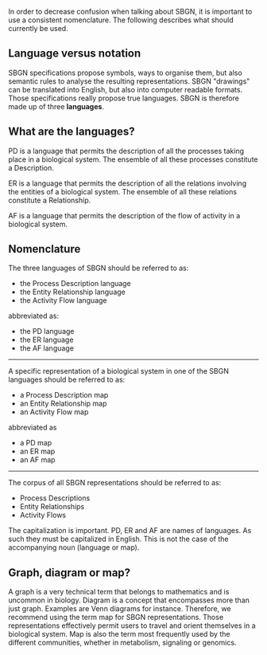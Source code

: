 In order to decrease confusion when talking about SBGN, it is important to use a consistent nomenclature. The following describes what should currently be used.

Language versus notation
------------------------

SBGN specifications propose symbols, ways to organise them, but also semantic rules to analyse the resulting representations. SBGN "drawings" can be translated into English, but also into computer readable formats. Those specifications really propose true languages. SBGN is therefore made up of three <b>languages</b>.

What are the languages?
-----------------------

PD is a language that permits the description of all the processes taking place in a biological system. The ensemble of all these processes constitute a Description.

ER is a language that permits the description of all the relations involving the entities of a biological system. The ensemble of all these relations constitute a Relationship.

AF is a language that permits the description of the flow of activity in a biological system.

Nomenclature
------------

The three languages of SBGN should be referred to as:

-   the Process Description language
-   the Entity Relationship language
-   the Activity Flow language

abbreviated as:

-   the PD language
-   the ER language
-   the AF language

------------------------------------------------------------------------

A specific representation of a biological system in one of the SBGN languages should be referred to as:

-   a Process Description map
-   an Entity Relationship map
-   an Activity Flow map

abbreviated as

-   a PD map
-   an ER map
-   an AF map

------------------------------------------------------------------------

The corpus of all SBGN representations should be referred to as:

-   Process Descriptions
-   Entity Relationships
-   Activity Flows

The capitalization is important. PD, ER and AF are names of languages. As such they must be capitalized in English. This is not the case of the accompanying noun (language or map).

Graph, diagram or map?
----------------------

A graph is a very technical term that belongs to mathematics and is uncommon in biology. Diagram is a concept that encompasses more than just graph. Examples are Venn diagrams for instance. Therefore, we recommend using the term map for SBGN representations. Those representations effectively permit users to travel and orient themselves in a biological system. Map is also the term most frequently used by the different communities, whether in metabolism, signaling or genomics.
